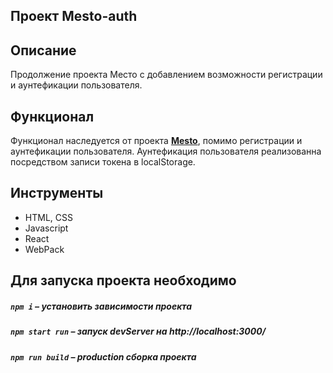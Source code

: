## Проект Mesto-auth

##  Описание

Продолжение проекта Место с добавлением возможности регистрации и аунтефикации пользователя.

## Функционал

Функционал наследуется от проекта **[Mesto](https://github.com/GlebZhdanov/mesto)**, помимо регистрации и аунтефикации пользователя.
Аунтефикация пользователя реализованна посредством записи токена в localStorage.

##  Инструменты

- HTML, CSS
- Javascript
- React
- WebPack

##  Для запуска проекта необходимо

##### `npm i` – установить зависимости проекта

##### `npm start run` – запуск devServer на http://localhost:3000/

##### `npm run build` – production сборка проекта



